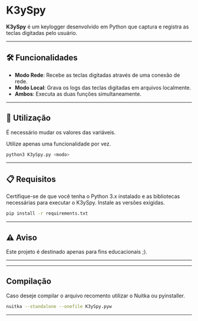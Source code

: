 # K3ySpy

**K3ySpy** é um keylogger desenvolvido em Python que captura e registra as teclas digitadas pelo usuário. 

---

## 🛠️ Funcionalidades

- **Modo Rede**: Recebe as teclas digitadas através de uma conexão de rede.
- **Modo Local**: Grava os logs das teclas digitadas em arquivos localmente.
- **Ambos**: Executa as duas funções simultaneamente.

---

## 🚀 Utilização
É necessário mudar os valores das variáveis.

Utilize apenas uma funcionalidade por vez.
```bash
python3 K3ySpy.py <modo>
```

---

## 📋 Requisitos

Certifique-se de que você tenha o Python 3.x instalado e as bibliotecas necessárias para executar o K3ySpy.
Instale as versões exigidas.
```bash
pip install -r requirements.txt
```

---

## ⚠️ Aviso

Este projeto é destinado apenas para fins educacionais ;).

---
---
## Compilação
Caso deseje compilar o arquivo recomento utilizar o Nuitka ou pyinstaller.

```bash
nuitka --standalone --onefile K3ySpy.pyw
```



---


